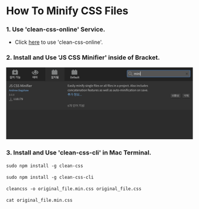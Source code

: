 # How To Minify CSS Files

### 1. Use 'clean-css-online' Service.
 - Click [here](http://adam.id.au/clean-css-online/) to use 'clean-css-online'.


### 2. Install and Use 'JS CSS Minifier' inside of Bracket.
![bracket_minifier](../image/bracket_minifier.png)


### 3. Install and Use 'clean-css-cli' in Mac Terminal.
`sudo npm install -g clean-css`

`sudo npm install -g clean-css-cli`

`cleancss -o original_file.min.css original_file.css`

`cat original_file.min.css`

